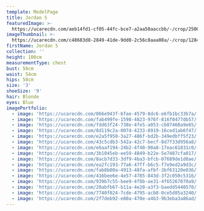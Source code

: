 ```yaml
---
template: ModelPage
title: Jordan S
featuredImage: >-
  https://ucarecdn.com/aeb14fd1-cf05-44fc-bce7-a2aa50aaccbb/-/crop/2500x1260/0,0/-/preview/
imageThumbnail: >-
  https://ucarecdn.com/c48683d8-2849-41de-9dd0-2c56c8aaa08a/-/crop/1284x1689/233,0/-/preview/
firstName: Jordan S
collection: ''
height: 100cm
measurementType: chest
bust: 56cm
waist: 54cm
hips: 58cm
size: '3'
shoeSize: '9'
hair: Blonde
eyes: Blue
imagePortfolio:
  - image: 'https://ucarecdn.com/066e943f-6fae-4579-8dc6-e6fb1bc33b7a/'
  - image: 'https://ucarecdn.com/fab499fe-1598-4823-976f-816f0477db57/'
  - image: 'https://ucarecdn.com/fdd63f24-738e-4fe5-a053-cb07460a9e65/'
  - image: 'https://ucarecdn.com/8d119c2a-0074-4233-8919-16ced1ab6f47/'
  - image: 'https://ucarecdn.com/e2a5f950-3a27-486f-bd2b-349edbff5f23/'
  - image: 'https://ucarecdn.com/43c5cdb3-542a-42c7-becf-8d7f33d956a8/'
  - image: 'https://ucarecdn.com/e6aaf194-24b2-4f40-90a8-17eac61831c0/'
  - image: 'https://ucarecdn.com/3b1045eb-ee59-4849-b22e-5e7487cfa017/'
  - image: 'https://ucarecdn.com/8acb7d33-3df9-4ba3-bfcb-07689de1d8ae/'
  - image: 'https://ucarecdn.com/ea2fc193-77a6-47ff-b6c5-f7e9ed2a9d3c/'
  - image: 'https://ucarecdn.com/fab8b00a-4913-48fa-afbf-3bf63120e036/'
  - image: 'https://ucarecdn.com/416bee6e-4e57-4785-843d-3f2c050c5316/'
  - image: 'https://ucarecdn.com/939b7c55-bee9-4f8b-ae31-4f65267070a9/'
  - image: 'https://ucarecdn.com/20abfb67-b11a-4e20-a3f3-baedd5440570/'
  - image: 'https://ucarecdn.com/7740f024-7cde-4795-acb8-0ce5d85a3240/'
  - image: 'https://ucarecdn.com/2f7deb92-e80a-470e-a4b3-9b3eba3a86ad/'
---
```


